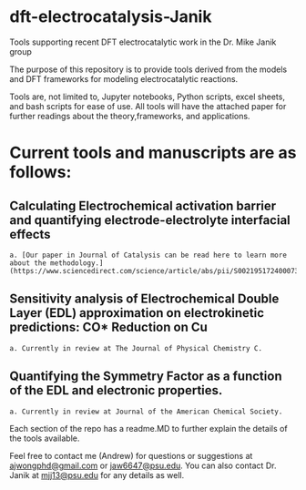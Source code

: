 # dft-electrocatalysis-Janik
 Tools supporting recent DFT electrocatalytic work in the Dr. Mike Janik group

The purpose of this repository is to provide tools derived from the models and DFT frameworks for modeling electrocatalytic reactions. 

Tools are, not limited to, Jupyter notebooks, Python scripts, excel sheets, and bash scripts for ease of use.
All tools will have the attached paper for further readings about the theory,frameworks, and applications.

# Current tools and manuscripts are as follows:
## Calculating Electrochemical activation barrier and quantifying electrode-electrolyte interfacial effects
    a. [Our paper in Journal of Catalysis can be read here to learn more about the methodology.](https://www.sciencedirect.com/science/article/abs/pii/S0021951724000733) 
## Sensitivity analysis of Electrochemical Double Layer (EDL) approximation on electrokinetic predictions: CO* Reduction on Cu
    a. Currently in review at The Journal of Physical Chemistry C.
## Quantifying the Symmetry Factor as a function of the EDL and electronic properties. 
    a. Currently in review at Journal of the American Chemical Society.

Each section of the repo has a readme.MD to further explain the details of the tools available. 

Feel free to contact me (Andrew) for questions or suggestions at ajwongphd@gmail.com or jaw6647@psu.edu.
You can also contact Dr. Janik at mjj13@psu.edu for any details as well. 
